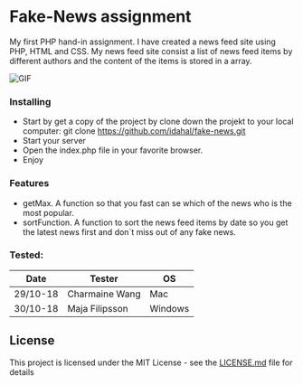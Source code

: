 
# Fake-News assignment

My first PHP hand-in assignment. I have created a news feed site using PHP, HTML and CSS. My news feed site consist a list of news feed items by different authors and the content of the items is stored in a array.

![GIF](https://media.giphy.com/media/4KFH8kY8SpT40q5igm/giphy.gif)


### Installing

* Start by get a copy of the project by clone down the projekt to your local computer: 
	git clone https://github.com/idahal/fake-news.git
* Start your server
* Open the index.php file in your favorite browser.
* Enjoy

### Features

* getMax. A function so that you fast can se which of the news who is the most popular.
* sortFunction. A function to sort the news feed items by date so you get the latest news first and don`t miss out 
of any fake news.


### Tested:
| Date     | Tester         | OS     	|	
| ---------|----------------| --------|
| 29/10-18 | Charmaine Wang | Mac  		| 
| 30/10-18 | Maja Filipsson	| Windows | 

## License

This project is licensed under the MIT License - see the [LICENSE.md](LICENSE.md) file for details

